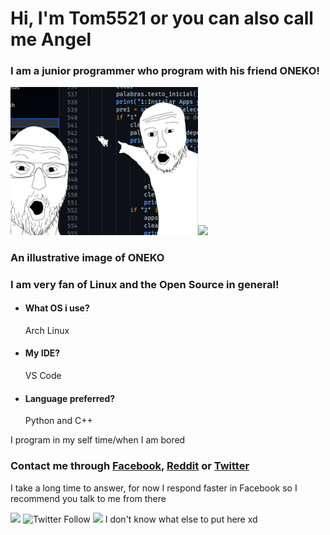 # Hi, I'm Tom5521 or you can also call me Angel
### I am a junior programmer who program with his friend ONEKO!
<img src="https://github.com/Tom5521/Tom5521/blob/f40a40b8b9151dcca45727ec354a8dbfd8296424/ONEKO!.png" width="300px"><img src="http://www.dicas-l.com.br/imagens/Neko_animated.gif" width="300px">

### An illustrative image of ONEKO

### I am very fan of Linux and the Open Source in general!

- #### What OS i use?
    Arch Linux
- #### My IDE?
    VS Code
- #### Language preferred?
    Python and C++

I program in my self time/when I am bored


### Contact me through [Facebook](https://www.facebook.com/profile.php?id=100081151996025), [Reddit](https://www.reddit.com/user/Angel_Alderete) or [Twitter](https://twitter.com/Angel_Tomas2008)

I take a long time to answer, for now I respond faster in Facebook so I recommend you talk to me from there

![](https://komarev.com/ghpvc/?username=Tom5521&color=green&style=flat-square)
![Twitter Follow](https://img.shields.io/twitter/follow/Angel_Tomas2008?color=blue&label=Follow%20me%20on%20twitter%20Angel_Tomas2008&logo=twitter&style=flat-square)
<img src="https://i0.wp.com/www.printmag.com/wp-content/uploads/2021/02/4cbe8d_f1ed2800a49649848102c68fc5a66e53mv2.gif?fit=476%2C280&ssl=1" width="300px"> I don't know what else to put here xd




